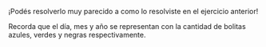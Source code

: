 ¡Podés resolverlo muy parecido a como lo resolviste en el ejercicio anterior! 

Recorda que el día, mes y año se representan con la cantidad de bolitas azules, verdes y negras respectivamente. 